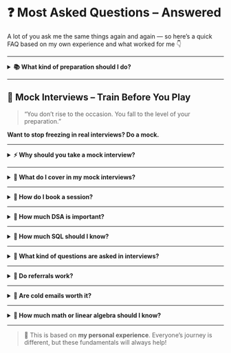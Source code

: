 # ❓ Most Asked Questions – Answered

A lot of you ask me the same things again and again — so here’s a quick FAQ based on my own experience and what worked for me 👇

---

<details>
<summary><strong>📚 What kind of preparation should I do?</strong></summary>

- Get your **ML/DL basics** clear.
- Be able to **explain your projects well**.
- **Mock interviews** are a game-changer — they show you your gaps and **build confidence**, which is key during real interviews.

</details>

---

## 🧪 Mock Interviews – Train Before You Play

> “You don’t rise to the occasion. You fall to the level of your preparation.”

**Want to stop freezing in real interviews? Do a mock.**

---

<details>
<summary><strong>⚡ Why should you take a mock interview?</strong></summary>

- ✅ Find your **blind spots** — things you don’t know you don’t know  
- ✅ Get **real-time feedback** on your answers and communication  
- ✅ Build **confidence** and reduce anxiety  
- ✅ Learn to structure responses under pressure  
- ✅ Practice the kind of **questions real interviewers ask**

</details>

---

<details>
<summary><strong>🎤 What do I cover in my mock interviews?</strong></summary>

Depending on your role and level, I offer:

- 🚀 **Behavioral & HR round practice**
- 🧠 **Tech deep-dives** (ML/DL/LLMs, SQL, Python)
- 💻 **Project walkthroughs** — how to explain them well  
- 📈 **Problem-solving** and basic case-style Qs
- 🎯 Live **feedback + improvement tips**

</details>

---

<details>
<summary><strong>📅 How do I book a session?</strong></summary>

I'll soon be launching a booking link where you can pick a slot and book a mock directly with me!

👉 **[Booking link coming soon – stay tuned!]**

You can also follow me on [LinkedIn](#) to stay updated, or DM me with the subject line:  
**"Mock Interview – Interested"**

</details>

---

<details>
<summary><strong>🧩 How much DSA is important?</strong></summary>

✅ **Very important** — especially for clearing Online Assessments (OAs) and coding rounds in companies like **HiLabs, OLA, Infoedge, Mastercard, Amazon, Flipkart and many more**.

- It builds **problem-solving skills** which are useful even in ML/DS roles.
- **Easy to medium-level LeetCode** questions are commonly asked.
- In my **Mastercard interview**, I was specifically asked a **Dynamic Programming** question — so don’t skip topics like:
  - Arrays & Strings
  - Hashmaps & Sets
  - Sliding Window
  - Two Pointers
  - Binary Search
  - Recursion + DP
  - Graphs & Trees

📌 Even if you're aiming for Data roles, strong DSA is a great **signal to interviewers** that you can think and code under pressure.

</details>

---

<details>
<summary><strong>🧮 How much SQL should I know?</strong></summary>

Knowing how to **write queries**, especially JOINS, GROUP BY, and subqueries, is **super useful**.  
SQL is often asked in **OAs** or even live in interviews for data-related roles.

</details>

---

<details>
<summary><strong>🎯 What kind of questions are asked in interviews?</strong></summary>

- In-depth questions about **anything on your resume** — especially projects or tools.
- **Breadth of topics** across DS/ML/LLMs, depending on the interviewer.
- Topics I’ve mentioned in the [Roadmap](../1_Roadmap/README.md) are a good reference.

</details>

---

<details>
<summary><strong>🤝 Do referrals work?</strong></summary>

**Yes!**  
One of my interviews happened **only because of a referral**.

**Where to get them?**  
- Ask people working at your target company via **LinkedIn** or **networking events**.
- Don’t hesitate to reach out politely.

</details>

---

<details>
<summary><strong>📨 Are cold emails worth it?</strong></summary>

**YES, 100%.**  
A cold email landed me **my first interview and my first job.**

---

### 📩 Sample Cold Email

Subject: Aspiring Data Scientist | Seeking Guidance & Opportunities

Hi [Recipient’s Name],

I hope you're doing well! My name is [Your Name], and I'm currently exploring roles in data science and machine learning. I’ve been following your work at [Company Name], and I truly admire the impact you're making in [mention something specific if possible].

I’ve worked on projects involving [briefly name 1–2 relevant projects/skills], and I’m actively looking for ways to contribute and grow in the field. If there are any opportunities at [Company Name] — internship, full-time, or even just a quick call — I’d be truly grateful for a chance.

Thank you for your time, and please let me know if I can share my resume.

Warm regards,
[Your Name]
[LinkedIn URL] | [Portfolio/GitHub if any]

Try personalizing it !

</details>

---

<details>
<summary><strong>📐 How much math or linear algebra should I know?</strong></summary>

It may **not be directly asked**, but it’s very helpful in **understanding how algorithms work** and why they behave the way they do.

If you want to go deep or pursue research roles — it’s a must.

</details>

---

> 🧠 This is based on **my personal experience**. Everyone’s journey is different, but these fundamentals will always help!
